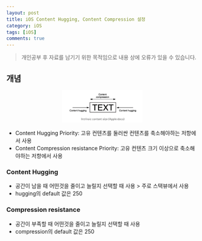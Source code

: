 ```yaml
---
layout: post
title: iOS Content Hugging, Content Compression 설정
category: iOS
tags: [iOS]
comments: true
---
```


> 개인공부 후 자료를 남기기 위한 목적임으로 내용 상에 오류가 있을 수 있습니다.    

## 개념

<center>
<figure>
<img src="/assets/post-img/iOS/iOS3/19.png" alt="" width="50%">
</figure>
</center>

- Content Hugging Priority: 고유 컨텐츠를 둘러싼 컨텐츠를 축소해야하는 저항에서 사용
- Content Compression resistance Priority: 고유 컨텐츠 크기 이상으로 축소해야하는 저항에서 사용


### Content Hugging

- 공간이 남을 때 어떤것을 줄이고 늘릴지 선택할 때 사용 > 주로 스택뷰에서 사용
- hugging의 default 값은 250



### Compression resistance

- 공간이 부족할 때 어떤것을 줄이고 늘릴지 선택할 때 사용
- compression의 default 값은 250
